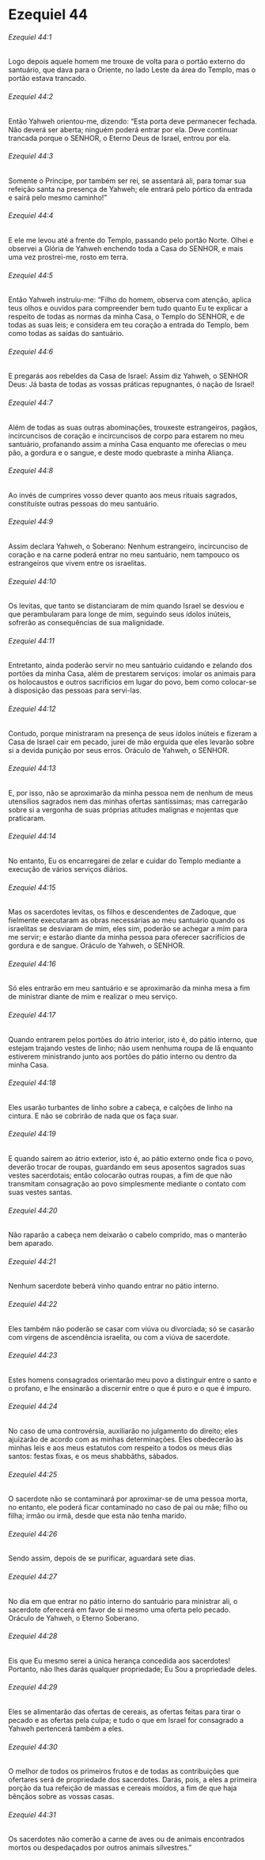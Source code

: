# Ezequiel 44

###### Ezequiel 44:1

Logo depois aquele homem me trouxe de volta para o portão externo do santuário, que dava para o Oriente, no lado Leste da área do Templo, mas o portão estava trancado.

###### Ezequiel 44:2

Então Yahweh orientou-me, dizendo: “Esta porta deve permanecer fechada. Não deverá ser aberta; ninguém poderá entrar por ela. Deve continuar trancada porque o SENHOR, o Eterno Deus de Israel, entrou por ela.

###### Ezequiel 44:3

Somente o Príncipe, por também ser rei, se assentará ali, para tomar sua refeição santa na presença de Yahweh; ele entrará pelo pórtico da entrada e sairá pelo mesmo caminho!”

###### Ezequiel 44:4

E ele me levou até a frente do Templo, passando pelo portão Norte. Olhei e observei a Glória de Yahweh enchendo toda a Casa do SENHOR, e mais uma vez prostrei-me, rosto em terra.

###### Ezequiel 44:5

Então Yahweh instruiu-me: “Filho do homem, observa com atenção, aplica teus olhos e ouvidos para compreender bem tudo quanto Eu te explicar a respeito de todas as normas da minha Casa, o Templo do SENHOR, e de todas as suas leis; e considera em teu coração a entrada do Templo, bem como todas as saídas do santuário.

###### Ezequiel 44:6

E pregarás aos rebeldes da Casa de Israel: Assim diz Yahweh, o SENHOR Deus: Já basta de todas as vossas práticas repugnantes, ó nação de Israel!

###### Ezequiel 44:7

Além de todas as suas outras abominações, trouxeste estrangeiros, pagãos, incircuncisos de coração e incircuncisos de corpo para estarem no meu santuário, profanando assim a minha Casa enquanto me oferecias o meu pão, a gordura e o sangue, e deste modo quebraste a minha Aliança.

###### Ezequiel 44:8

Ao invés de cumprires vosso dever quanto aos meus rituais sagrados, constituíste outras pessoas do meu santuário.

###### Ezequiel 44:9

Assim declara Yahweh, o Soberano: Nenhum estrangeiro, incircunciso de coração e na carne poderá entrar no meu santuário, nem tampouco os estrangeiros que vivem entre os israelitas.

###### Ezequiel 44:10

Os levitas, que tanto se distanciaram de mim quando Israel se desviou e que perambularam para longe de mim, seguindo seus ídolos inúteis, sofrerão as consequências de sua malignidade.

###### Ezequiel 44:11

Entretanto, ainda poderão servir no meu santuário cuidando e zelando dos portões da minha Casa, além de prestarem serviços: imolar os animais para os holocaustos e outros sacrifícios em lugar do povo, bem como colocar-se à disposição das pessoas para servi-las.

###### Ezequiel 44:12

Contudo, porque ministraram na presença de seus ídolos inúteis e fizeram a Casa de Israel cair em pecado, jurei de mão erguida que eles levarão sobre si a devida punição por seus erros. Oráculo de Yahweh, o SENHOR.

###### Ezequiel 44:13

E, por isso, não se aproximarão da minha pessoa nem de nenhum de meus utensílios sagrados nem das minhas ofertas santíssimas; mas carregarão sobre si a vergonha de suas próprias atitudes malignas e nojentas que praticaram.

###### Ezequiel 44:14

No entanto, Eu os encarregarei de zelar e cuidar do Templo mediante a execução de vários serviços diários.

###### Ezequiel 44:15

Mas os sacerdotes levitas, os filhos e descendentes de Zadoque, que fielmente executaram as obras necessárias ao meu santuário quando os israelitas se desviaram de mim, eles sim, poderão se achegar a mim para me servir; e estarão diante da minha pessoa para oferecer sacrifícios de gordura e de sangue. Oráculo de Yahweh, o SENHOR.

###### Ezequiel 44:16

Só eles entrarão em meu santuário e se aproximarão da minha mesa a fim de ministrar diante de mim e realizar o meu serviço.

###### Ezequiel 44:17

Quando entrarem pelos portões do átrio interior, isto é, do pátio interno, que estejam trajando vestes de linho; não usem nenhuma roupa de lã enquanto estiverem ministrando junto aos portões do pátio interno ou dentro da minha Casa.

###### Ezequiel 44:18

Eles usarão turbantes de linho sobre a cabeça, e calções de linho na cintura. E não se cobrirão de nada que os faça suar.

###### Ezequiel 44:19

E quando saírem ao átrio exterior, isto é, ao pátio externo onde fica o povo, deverão trocar de roupas, guardando em seus aposentos sagrados suas vestes sacerdotais; então colocarão outras roupas, a fim de que não transmitam consagração ao povo simplesmente mediante o contato com suas vestes santas.

###### Ezequiel 44:20

Não raparão a cabeça nem deixarão o cabelo comprido, mas o manterão bem aparado.

###### Ezequiel 44:21

Nenhum sacerdote beberá vinho quando entrar no pátio interno.

###### Ezequiel 44:22

Eles também não poderão se casar com viúva ou divorciada; só se casarão com virgens de ascendência israelita, ou com a viúva de sacerdote.

###### Ezequiel 44:23

Estes homens consagrados orientarão meu povo a distinguir entre o santo e o profano, e lhe ensinarão a discernir entre o que é puro e o que é impuro.

###### Ezequiel 44:24

No caso de uma controvérsia, auxiliarão no julgamento do direito; eles ajuizarão de acordo com as minhas determinações. Eles obedecerão às minhas leis e aos meus estatutos com respeito a todos os meus dias santos: festas fixas, e os meus shabbãths, sábados.

###### Ezequiel 44:25

O sacerdote não se contaminará por aproximar-se de uma pessoa morta, no entanto, ele poderá ficar contaminado no caso de pai ou mãe; filho ou filha; irmão ou irmã, desde que esta não tenha marido.

###### Ezequiel 44:26

Sendo assim, depois de se purificar, aguardará sete dias.

###### Ezequiel 44:27

No dia em que entrar no pátio interno do santuário para ministrar ali, o sacerdote oferecerá em favor de si mesmo uma oferta pelo pecado. Oráculo de Yahweh, o Eterno Soberano.

###### Ezequiel 44:28

Eis que Eu mesmo serei a única herança concedida aos sacerdotes! Portanto, não lhes darás qualquer propriedade; Eu Sou a propriedade deles.

###### Ezequiel 44:29

Eles se alimentarão das ofertas de cereais, as ofertas feitas para tirar o pecado e as ofertas pela culpa; e tudo o que em Israel for consagrado a Yahweh pertencerá também a eles.

###### Ezequiel 44:30

O melhor de todos os primeiros frutos e de todas as contribuições que ofertares será de propriedade dos sacerdotes. Darás, pois, a eles a primeira porção da tua refeição de massas e cereais moídos, a fim de que haja bênçãos sobre as vossas casas.

###### Ezequiel 44:31

Os sacerdotes não comerão a carne de aves ou de animais encontrados mortos ou despedaçados por outros animais silvestres.”

